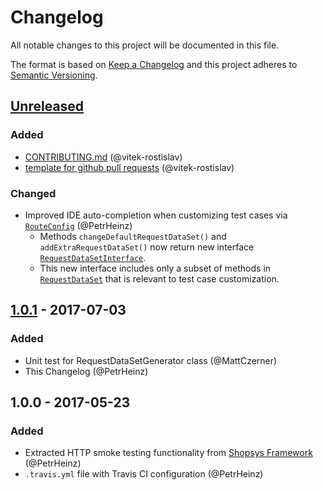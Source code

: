 # Changelog
All notable changes to this project will be documented in this file.

The format is based on [Keep a Changelog](http://keepachangelog.com/en/1.0.0/)
and this project adheres to [Semantic Versioning](http://semver.org/spec/v2.0.0.html).

## [Unreleased]
### Added
- [CONTRIBUTING.md](CONTRIBUTING.md) (@vitek-rostislav)
- [template for github pull requests](docs/PULL_REQUEST_TEMPLATE.md) (@vitek-rostislav)

### Changed
- Improved IDE auto-completion when customizing test cases via [`RouteConfig`](src/RouteConfig.php) (@PetrHeinz)
    - Methods `changeDefaultRequestDataSet()` and `addExtraRequestDataSet()` now return new interface [`RequestDataSetInterface`](src/RequestDataSetConfig.php).
    - This new interface includes only a subset of methods in [`RequestDataSet`](src/RequestDataSet.php) that is relevant to test case customization.

## [1.0.1] - 2017-07-03
### Added
- Unit test for RequestDataSetGenerator class (@MattCzerner)
- This Changelog (@PetrHeinz)

## 1.0.0 - 2017-05-23
### Added
- Extracted HTTP smoke testing functionality from [Shopsys Framework](http://www.shopsys-framework.com/) (@PetrHeinz)
- `.travis.yml` file with Travis CI configuration (@PetrHeinz)

[Unreleased]: https://github.com/shopsys/http-smoke-testing/compare/v1.0.1...HEAD
[1.0.1]: https://github.com/shopsys/http-smoke-testing/compare/v1.0.0...v1.0.1
